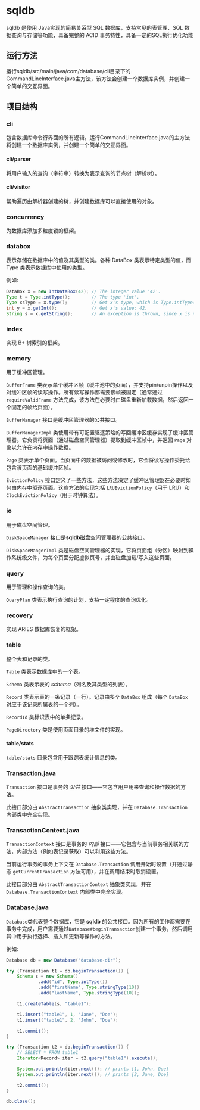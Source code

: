 # sqldb


sqldb 是使用 Java实现的简易关系型 SQL 数据库，支持常见的表管理、SQL 数据查询与存储等功能，具备完整的 ACID 事务特性，具备一定的SQL执行优化功能

## 运行方法
运行sqldb/src/main/java/com/database/cli目录下的CommandLineInterface.java主方法，该方法会创建一个数据库实例，并创建一个简单的交互界面。

## 项目结构

### cli

包含数据库命令行界面的所有逻辑。运行CommandLineInterface.java的主方法将创建一个数据库实例，并创建一个简单的交互界面。

#### cli/parser

将用户输入的查询（字符串）转换为表示查询的节点树（解析树）。

#### cli/visitor

帮助遍历由解析器创建的树，并创建数据库可以直接使用的对象。



### concurrency
为数据库添加多粒度锁的框架。
### databox
表示存储在数据库中的值及其类型的类。各种 DataBox 类表示特定类型的值，而 Type 类表示数据库中使用的类型。

例如:
```java
DataBox x = new IntDataBox(42); // The integer value '42'.
Type t = Type.intType();        // The type 'int'.
Type xsType = x.type();         // Get x's type, which is Type.intType().
int y = x.getInt();             // Get x's value: 42.
String s = x.getString();       // An exception is thrown, since x is not a string.
```
### index

实现 B+ 树索引的框架。

### memory

用于缓冲区管理。

`BufferFrame` 类表示单个缓冲区帧（缓冲池中的页面），并支持pin/unpin操作以及对缓冲区帧的读写操作。所有读写操作都需要该帧被固定（通常通过 `requireValidFrame` 方法完成，该方法在必要时由磁盘重新加载数据，然后返回一个固定的帧给页面）。

`BufferManager` 接口是缓冲区管理器的公共接口。

`BufferManagerImpl` 类使用带有可配置驱逐策略的写回缓冲区缓存实现了缓冲区管理器。它负责将页面（通过磁盘空间管理器）提取到缓冲区帧中，并返回 `Page` 对象以允许在内存中操作数据。

`Page` 类表示单个页面。当页面中的数据被访问或修改时，它会将读写操作委托给包含该页面的基础缓冲区帧。

`EvictionPolicy` 接口定义了一些方法，这些方法决定了缓冲区管理器在必要时如何由内存中驱逐页面。这些方法的实现包括 `LRUEvictionPolicy`（用于 LRU）和 `ClockEvictionPolicy`（用于时钟算法）。

### io

用于磁盘空间管理。

`DiskSpaceManager` 接口是**sqldb**磁盘空间管理器的公共接口。

`DiskSpaceMangerImpl` 类是磁盘空间管理器的实现，它将页面组（分区）映射到操作系统级文件，为每个页面分配虚拟页号，并由磁盘加载/写入这些页面。

### query

用于管理和操作查询的类。


`QueryPlan` 类表示执行查询的计划，支持一定程度的查询优化。

### recovery

实现 ARIES 数据库恢复的框架。

### table

整个表和记录的类。

`Table` 类表示数据库中的一个表。

`Schema` 类表示表的 _schema_（列名及其类型的列表）。

`Record` 类表示表的一条记录（一行）。记录由多个 `DataBox` 组成（每个 `DataBox` 对应于该记录所属表的一个列）。

`RecordId` 类标识表中的单条记录。


`PageDirectory` 类是使用页面目录的堆文件的实现。

#### table/stats

`table/stats` 目录包含用于跟踪表统计信息的类。

### Transaction.java

`Transaction` 接口是事务的 _公共_ 接口——它包含用户用来查询和操作数据的方法。

此接口部分由 `AbstractTransaction` 抽象类实现，并在 `Database.Transaction` 内部类中完全实现。

### TransactionContext.java

`TransactionContext` 接口是事务的 _内部_ 接口——它包含与当前事务相关联的方法，内部方法（例如表记录获取）可以利用这些方法。

当前运行事务的事务上下文在 `Database.Transaction` 调用开始时设置（并通过静态 `getCurrentTransaction` 方法可用），并在调用结束时取消设置。

此接口部分由 `AbstractTransactionContext` 抽象类实现，并在 `Database.TransactionContext` 内部类中完全实现。

### Database.java



`Database`类代表整个数据库，它是 **sqldb** 的公共接口。因为所有的工作都需要在事务中完成，用户需要通过`Database#beginTransaction`创建一个事务，然后调用其中用于执行选择、插入和更新等操作的方法。

例如:
```java
Database db = new Database("database-dir");

try (Transaction t1 = db.beginTransaction()) {
    Schema s = new Schema()
            .add("id", Type.intType())
            .add("firstName", Type.stringType(10))
            .add("lastName", Type.stringType(10));

    t1.createTable(s, "table1");

    t1.insert("table1", 1, "Jane", "Doe");
    t1.insert("table1", 2, "John", "Doe");

    t1.commit();
}

try (Transaction t2 = db.beginTransaction()) {
    // SELECT * FROM table1
    Iterator<Record> iter = t2.query("table1").execute();

    System.out.println(iter.next()); // prints [1, John, Doe]
    System.out.println(iter.next()); // prints [2, Jane, Doe]

    t2.commit();
}

db.close();
```



